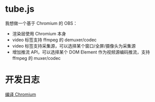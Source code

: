 # tube.js
我想做一个基于 Chromium 的 OBS：
- 渲染层使用 Chromium 本身
- video 标签支持 ffmpeg 的 demuxer/codec
- video 标签支持采集源，可以选择某个窗口/全屏/摄像头为采集源
- 增加推流 API，可以选择某个 DOM Element 作为视频源编码推流，支持 ffmpeg 的 muxer/codec

# 开发日志
[编译 Chromium](compile-chrome.md)
